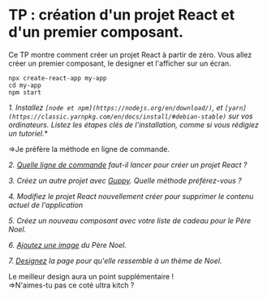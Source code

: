 # TP : création d'un projet React et d'un premier composant.

Ce TP montre comment créer un projet React à partir de zéro. Vous allez créer un premier composant, le designer et l'afficher sur un écran.  
  
    npx create-react-app my-app  
    cd my-app  
    npm start  

*1. Installez `[node et npm](https://nodejs.org/en/download/)`, et `[yarn](https://classic.yarnpkg.com/en/docs/install/#debian-stable)` sur vos ordinateurs. Listez les étapes clés de l'installation, comme si vous rédigiez un tutoriel.**  
  
  =>Je préfère la méthode en ligne de commande.  
  
*2. [Quelle ligne de commande](https://github.com/facebook/create-react-app) faut-il lancer pour créer un projet React ?*

*3. Créez un autre projet avec [Guppy](https://github.com/joshwcomeau/guppy). Quelle méthode préférez-vous ?*

*4. Modifiez le projet React nouvellement créer pour supprimer le contenu actuel de l'application*

*5. Créez un nouveau composant avec votre liste de cadeau pour le Père Noel.*

*6. [Ajoutez une image](https://create-react-app.dev/docs/adding-images-fonts-and-files/) du Père Noel.*

*7. [Designez](https://create-react-app.dev/docs/adding-a-stylesheet) la page pour qu'elle ressemble à un thème de Noel.*

Le meilleur design aura un point supplémentaire !  
    =>N'aimes-tu pas ce coté ultra kitch ?
